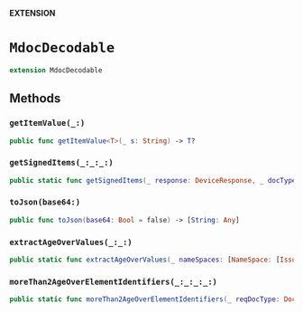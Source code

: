 **EXTENSION**

# `MdocDecodable`
```swift
extension MdocDecodable
```

## Methods
### `getItemValue(_:)`

```swift
public func getItemValue<T>(_ s: String) -> T?
```

### `getSignedItems(_:_:_:)`

```swift
public static func getSignedItems(_ response: DeviceResponse, _ docType: String, _ ns: [NameSpace]? = nil) -> [String: [IssuerSignedItem]]?
```

### `toJson(base64:)`

```swift
public func toJson(base64: Bool = false) -> [String: Any]
```

### `extractAgeOverValues(_:_:)`

```swift
public static func extractAgeOverValues(_ nameSpaces: [NameSpace: [IssuerSignedItem]], _ ageOverXX: inout [Int: Bool])
```

### `moreThan2AgeOverElementIdentifiers(_:_:_:_:)`

```swift
public static func moreThan2AgeOverElementIdentifiers(_ reqDocType: DocType, _ reqNamespace: NameSpace, _ ageAttest: any AgeAttesting, _ reqElementIdentifiers: [DataElementIdentifier]) -> Set<String>
```
